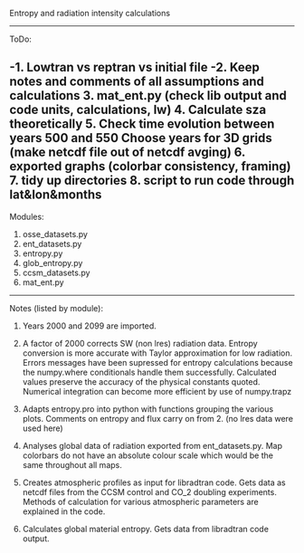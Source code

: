 Entropy and radiation intensity calculations

-------------------------------------
ToDo:

-1. Lowtran vs reptran vs initial file
-2. Keep notes and comments of all assumptions and calculations
3. mat_ent.py (check lib output and code units, calculations, lw)
4. Calculate sza theoretically
5. Check time evolution between years 500 and 550
   Choose years for 3D grids (make netcdf file out of netcdf avging)
6. exported graphs (colorbar consistency, framing)
7. tidy up directories
8. script to run code through lat&lon&months
-------------------------------------
Modules:

1. osse_datasets.py
2. ent_datasets.py
3. entropy.py
4. glob_entropy.py
5. ccsm_datasets.py
6. mat_ent.py
-------------------------------------
Notes (listed by module):

1. Years 2000 and 2099 are imported.

2. A factor of 2000 corrects SW (non lres) radiation data.
   Entropy conversion is more accurate with Taylor approximation 
   for low radiation.
   Errors messages have been supressed for entropy calculations because the 
   numpy.where conditionals handle them successfully.
   Calculated values preserve the accuracy of the physical constants quoted.
   Numerical integration can become more efficient by use of numpy.trapz

3. Adapts entropy.pro into python with functions grouping the various
   plots.
   Comments on entropy and flux carry on from 2. (no lres data were used here)

4. Analyses global data of radiation exported from ent_datasets.py.
   Map colorbars do not have an absolute colour scale which would be the same 
   throughout all maps. 

5. Creates atmospheric profiles as input for libradtran code. Gets data as 
   netcdf files from the CCSM control and CO_2 doubling experiments.
   Methods of calculation for various atmospheric parameters are explained in 
   the code.

6. Calculates global material entropy. Gets data from libradtran code output.
